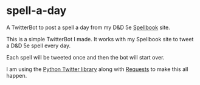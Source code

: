 # spell-a-day
A TwitterBot to post a spell a day from my D&amp;D 5e [Spellbook](http://www.pjmcnally.net/spellbook) site.

This is a simple TwitterBot I made. It works with my Spellbook site to tweet a D&D 5e spell every day.

Each spell will be tweeted once and then the bot will start over.

I am using the [Python Twitter library](https://python-twitter.readthedocs.io/en/latest/) along with [Requests](http://docs.python-requests.org/en/master/) to make this all happen.  
